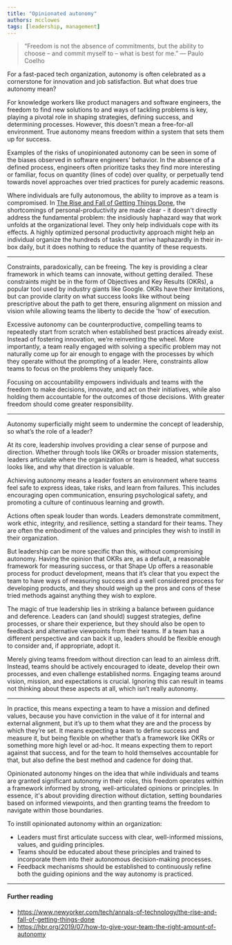 ```yaml
---
title: "Opinionated autonomy"
authors: mcclowes
tags: [leadership, management]
---
```


> “Freedom is not the absence of commitments, but the ability to choose – and commit myself to – what is best for me.” — Paulo Coelho

<!--truncate-->

For a fast-paced tech organization, autonomy is often celebrated as a cornerstone for innovation and job satisfaction. But what does true autonomy mean?

For knowledge workers like product managers and software engineers, the freedom to find new solutions to and ways of tackling problems is key, playing a pivotal role in shaping strategies, defining success, and determining processes. However, this doesn't mean a free-for-all environment. True autonomy means freedom within a system that sets them up for success.

Examples of the risks of unopinionated autonomy can be seen in some of the biases observed in software engineers' behavior. In the absence of a defined process, engineers often prioritize tasks they find more interesting or familiar, focus on quantity (lines of code) over quality, or perpetually tend towards novel approaches over tried practices for purely academic reasons.

Where individuals are fully autonomous, the ability to improve as a team is compromised. In [The Rise and Fall of Getting Things Done](https://www.newyorker.com/tech/annals-of-technology/the-rise-and-fall-of-getting-things-done), the shortcomings of personal-productivity are made clear - it doesn't directly address the fundamental problem: the insidiously haphazard way that work unfolds at the organizational level. They only help individuals cope with its effects. A highly optimized personal productivity approach might help an individual organize the hundreds of tasks that arrive haphazardly in their in-box daily, but it does nothing to reduce the quantity of these requests. 

---

Constraints, paradoxically, can be freeing. The key is providing a clear framework in which teams can innovate, without getting derailed. These constraints might be in the form of Objectives and Key Results (OKRs), a popular tool used by industry giants like Google. OKRs have their limitations, but can provide clarity on what success looks like without being prescriptive about the path to get there, ensuring alignment on mission and vision while allowing teams the liberty to decide the 'how' of execution.

Excessive autonomy can be counterproductive, compelling teams to repeatedly start from scratch when established best practices already exist. Instead of fostering innovation, we’re reinventing the wheel. More importantly, a team really engaged with solving a specific problem may not naturally come up for air enough to engage with the processes by which they operate without the prompting of a leader. Here, constraints allow teams to focus on the problems they uniquely face.

Focusing on accountability empowers individuals and teams with the freedom to make decisions, innovate, and act on their initiatives, while also holding them accountable for the outcomes of those decisions. With greater freedom should come greater responsibility.

---

Autonomy superficially might seem to undermine the concept of leadership, so what’s the role of a leader?

At its core, leadership involves providing a clear sense of purpose and direction. Whether through tools like OKRs or broader mission statements, leaders articulate where the organization or team is headed, what success looks like, and why that direction is valuable.

Achieving autonomy means a leader fosters an environment where teams feel safe to express ideas, take risks, and learn from failures. This includes encouraging open communication, ensuring psychological safety, and promoting a culture of continuous learning and growth.

Actions often speak louder than words. Leaders demonstrate commitment, work ethic, integrity, and resilience, setting a standard for their teams. They are often the embodiment of the values and principles they wish to instill in their organization.

But leadership can be more specific than this, without compromising autonomy. Having the opinion that OKRs are, as a default, a reasonable framework for measuring success, or that Shape Up offers a reasonable process for product development, means that it’s clear that you expect the team to have ways of measuring success and a well considered process for developing products, and they should weigh up the pros and cons of these tried methods against anything they wish to explore.

The magic of true leadership lies in striking a balance between guidance and deference. Leaders can (and should) suggest strategies, define processes, or share their experience, but they should also be open to feedback and alternative viewpoints from their teams. If a team has a different perspective and can back it up, leaders should be flexible enough to consider and, if appropriate, adopt it.

Merely giving teams freedom without direction can lead to an aimless drift. Instead, teams should be actively encouraged to ideate, develop their own processes, and even challenge established norms. Engaging teams around vision, mission, and expectations is crucial. Ignoring this can result in teams not thinking about these aspects at all, which isn’t really autonomy. 

---

In practice, this means expecting a team to have a mission and defined values, because you have conviction in the value of it for internal and external alignment, but it’s up to them what they are and the process by which they’re set. It means expecting a team to define success and measure it, but being flexible on whether that’s a framework like OKRs or something more high level or ad-hoc. It means expecting them to report against that success, and for the team to hold themselves accountable for that, but also define the best method and cadence for doing that. 

Opinionated autonomy hinges on the idea that while individuals and teams are granted significant autonomy in their roles, this freedom operates within a framework informed by strong, well-articulated opinions or principles. In essence, it's about providing direction without dictation, setting boundaries based on informed viewpoints, and then granting teams the freedom to navigate within those boundaries.

To instill opinionated autonomy within an organization:
- Leaders must first articulate success with clear, well-informed missions, values, and guiding principles.
- Teams should be educated about these principles and trained to incorporate them into their autonomous decision-making processes.
- Feedback mechanisms should be established to continuously refine both the guiding opinions and the way autonomy is practiced.

---

#### Further reading

- https://www.newyorker.com/tech/annals-of-technology/the-rise-and-fall-of-getting-things-done
- https://hbr.org/2019/07/how-to-give-your-team-the-right-amount-of-autonomy